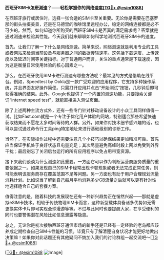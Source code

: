 **西班牙SIM卡怎麽測速？——轻松掌握你的网络速度[[TG💪+ @esim1088](https://t.me/s/esim1088)]**

在西班牙旅行或居住时，选择一张合适的SIM卡至关重要。无论你是需要在巴塞罗那的街头拍摄美景，还是在马德里的咖啡馆里远程办公，稳定的网络连接都是必不可少的。然而，如何知道你所购买的西班牙SIM卡是否真的满足需求呢？答案就是通过测速来检验其性能。今天我们就来聊聊如何科学地测试西班牙SIM卡的速度。

首先，让我们了解一下什么是网络测速。简单来说，网络测速就是利用专业的工具或者网站来检测当前设备与服务器之间的数据传输速率。这包括下载速度、上传速度以及延迟时间等关键指标。对于普通用户而言，关注的重点通常是下载速度，因为这是衡量日常使用体验的核心因素之一。

那么，在西班牙使用SIM卡进行测速有哪些方法呢？最常见的方式是借助在线平台。例如，Speedtest by Ookla是一款广受欢迎的应用程序，它支持多种操作系统，并且界面友好操作简便。只需打开应用并点击“开始测试”按钮，几秒钟后即可获得准确的结果。此外，Google也提供了一个内置的测速功能，只要搜索关键词“internet speed test”，就能直接进入测试页面。

除了上述两种主流方式外，还有一些专门针对移动设备设计的小众工具同样值得一试。比如Fast.com就是一个专注于优化用户体验的网站，特别适合那些希望快速获取结果而不愿花太多时间等待的人群。另外，如果你对技术细节感兴趣的话，也可以尝试通过命令行工具ping特定地址来进行基础级别的诊断工作。

当然了，在实际操作过程中还需要注意几个小技巧以确保结果更加精准可靠。首先应当保证手机处于良好状态且电量充足；其次尽量避免高峰时段上网以免受到外界干扰；最后别忘了关闭后台运行的所有应用程序以免占用带宽资源。

接下来我们谈谈为什么测速如此重要。一方面它可以作为判断运营商服务质量的重要依据之一。如果发现自己的SIM卡经常出现卡顿现象或者无法完成正常任务，则可能表明该服务商存在覆盖范围不足等问题。另一方面也有助于用户合理规划流量消耗计划。比如说当了解到自己每月平均消耗多少GB流量之后就可以更有针对性地选择适合自己的套餐方案。

值得注意的是，随着科技的发展现在还有一种新兴趋势正在悄然兴起——那就是虚拟eSIM卡技术。相较于传统物理SIM卡而言，这种新型载体具备诸多优势如无需更换实体卡片即可实现全球漫游等等。不过与此同时也要提醒大家，在享受便利的同时也要警惕潜在风险比如信息泄露等隐患。

总之，无论你是初次接触西班牙通信市场的新手还是已经有一定经验的老鸟都应该养成定期检查自己SIM卡性能的习惯。毕竟只有了解清楚自身状况才能更好地做出决策嘛！如果你对此话题还有其他疑问不妨加入我们的讨论群组一起交流吧～[[TG💪+ @esim1088](https://t.me/s/esim1088)]

[[TG💪+ @esim1088](https://t.me/s/esim1088) ![Image](https://i.postimg.cc/4NQfJmqS/Snipaste-2025-05-13-00-14-12.png)]